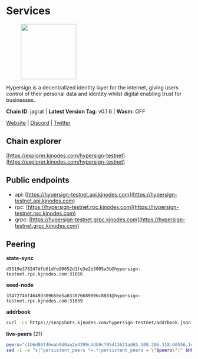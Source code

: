 # Services

<figure><img src="https://raw.githubusercontent.com/kj89/testnet_manuals/main/pingpub/logos/hypersign.png" width="150" alt=""><figcaption></figcaption></figure>

Hypersign is a decentralized identity layer for the internet, giving  users control of their personal data and identity whilst digital  enabling trust for businesses.

**Chain ID**: jagrat | **Latest Version Tag**: v0.1.6 | **Wasm**: OFF

[Website](https://hypersign.id) | [Discord](https://discord.gg/DmuUjMrHVw) | [Twitter](https://twitter.com/hypersignchain)




## Chain explorer
[https://explorer.kjnodes.com/hypersign-testnet](https://explorer.kjnodes.com/hypersign-testnet)

## Public endpoints

* api: [https://hypersign-testnet.api.kjnodes.com](https://hypersign-testnet.api.kjnodes.com)
* rpc: [https://hypersign-testnet.rpc.kjnodes.com](https://hypersign-testnet.rpc.kjnodes.com)
* grpc: [https://hypersign-testnet.grpc.kjnodes.com](https://hypersign-testnet.grpc.kjnodes.com)

## Peering

**state-sync**

```text
d5519e378247dfb61dfe90652d1fe3e2b3005a5b@hypersign-testnet.rpc.kjnodes.com:31656
```

**seed-node**

```text
3f472746f46493309650e5a033076689996c8881@hypersign-testnet.rpc.kjnodes.com:31659
```

**addrbook**
```bash
curl -Ls https://snapshots.kjnodes.com/hypersign-testnet/addrbook.json > $HOME/.hid-node/config/addrbook.json
```

**live-peers** (21)
```bash
peers="c1b6d86f46eab9d0aa2e4399cddb9cf05d13621a@65.108.206.118:60556,1dae68f061204fe2c10e9476239c0333258889e7@65.109.31.114:2460,d92268c246e02a54103f7098b901b876c88f006e@5.161.130.108:26656,d5519e378247dfb61dfe90652d1fe3e2b3005a5b@65.109.68.190:31656,1e3f0aeb6f2a2017b122af2461a75c9695790954@65.108.233.109:10956,7d85caec437cc8c0a504d6ab3b18fd07c173b2fb@94.130.219.37:26001,efcb16ec33d8e6233d1068fff679c6fd64bf5802@65.108.225.158:10956,9876d1b1e5b5968c1c729559325dd909f93c1d34@65.108.238.61:56656,fbc7ce82f02e24257395dc0310ad2921ea61e199@65.109.92.148:61156,1de2abae74a4c5fd7d96d9869ef02187f81498f0@134.209.238.66:26656,bd2ae9f1c42183104719f7c44be078bb7d282a61@65.109.92.241:11056,610843eda2f0388cb8e75917e8c1f63350bd3bd1@154.26.131.130:16656,eaf27acc810a3d6728dde972ebad26810cce0ae6@65.108.229.233:26656,c5d8ad1f942cd9b9839f65a6543c460bfa1af161@38.242.221.205:26656,4e08d5b0cb43c8d5ffc42987a5166bab2a04a93b@65.109.92.240:21066,001668e85c4f7b6ff796b3b593e485cd67223f0c@85.190.254.14:31656,f277d5a80e789ce69bb3318dfd5efea45986c073@176.9.22.117:31656,e003e628d5c748f2445f1731af20d461f585e7a5@182.253.224.66:12656,ce6686036f6554deb0490103dcc201172e7c3f2f@81.0.220.131:26656,55b3cf307182091e60b774712733231a8cc7f448@89.163.132.156:31656,934324c3b4318d8438954d19a82673a3d218951b@142.132.209.236:10956"
sed -i -e "s|^persistent_peers *=.*|persistent_peers = \"$peers\"|" $HOME/.hid-node/config/config.toml
```
